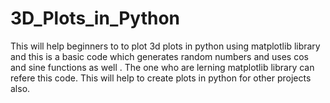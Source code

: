 # 3D_Plots_in_Python
This will help beginners to to plot 3d plots in python using matplotlib library and this is a basic code which generates random numbers and uses cos and sine functions as well . The one who are lerning matplotlib library can refere this code. This will help to create plots in python for other projects also. 
